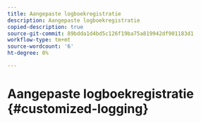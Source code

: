 ```yaml
---
title: Aangepaste logboekregistratie
description: Aangepaste logboekregistratie
copied-description: true
source-git-commit: 89bdda1d4bd5c126f19ba75a819942df901183d1
workflow-type: tm+mt
source-wordcount: '6'
ht-degree: 0%

---
```



# Aangepaste logboekregistratie {#customized-logging}

